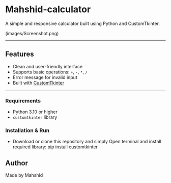 # Mahshid-calculator

A simple and responsive calculator built using Python and CustomTkinter.

(images/Screenshot.png)

---

##  Features

- Clean and user-friendly interface
- Supports basic operations: `+`, `-`, `*`, `/`
- Error message for invalid input
- Built with [CustomTkinter](https://github.com/TomSchimansky/CustomTkinter)

---


###  Requirements

- Python 3.10 or higher
- `customtkinter` library

###  Installation & Run

- Download or clone this repository and simply Open terminal and install required library: pip install customtkinter

##  Author

Made by Mahshid 
